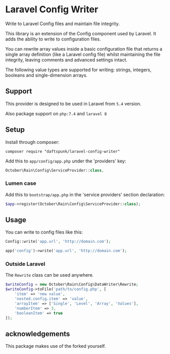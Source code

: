 # Laravel Config Writer

Write to Laravel Config files and maintain file integrity.

This library is an extension of the Config component used by Laravel. It adds the ability to write to configuration files.

You can rewrite array values inside a basic configuration file that returns a single array definition (like a Laravel config file) whilst maintaining the file integrity, leaving comments and advanced settings intact.

The following value types are supported for writing: strings, integers, booleans and single-dimension arrays.

## Support

This provider is designed to be used in Laravel from `5.4` version.

Also package support on `php:7.4` and `laravel 8`

## Setup

Install through composer:
```
composer require "daftspunk/laravel-config-writer"
```

Add this to `app/config/app.php` under the 'providers' key:

```php
October\Rain\Config\ServiceProvider::class,
```

### Lumen case

Add this to `bootstrap/app.php` in the 'service providers' section declaration:

```php
$app->register(October\Rain\Config\ServiceProvider::class);
```

## Usage

You can write to config files like this:

```php
Config::write('app.url', 'http://domain.com');

app('config')->write('app.url', 'http://domain.com');
```


### Outside Laravel

The `Rewrite` class can be used anywhere.

```php
$writeConfig = new October\Rain\Config\DataWriter\Rewrite;
$writeConfig->toFile('path/to/config.php', [
    'item' => 'new value',
    'nested.config.item' => 'value',
    'arrayItem' => ['Single', 'Level', 'Array', 'Values'],
    'numberItem' => 3,
    'booleanItem' => true
]);
```

## acknowledgements
This package makes use of the forked yourself.
